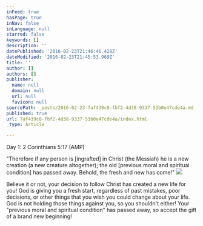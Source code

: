 ```yaml
---
inFeed: true
hasPage: true
inNav: false
inLanguage: null
starred: false
keywords: []
description: ''
datePublished: '2016-02-23T21:46:46.428Z'
dateModified: '2016-02-23T21:45:53.969Z'
title: ''
author: []
authors: []
publisher:
  name: null
  domain: null
  url: null
  favicon: null
sourcePath: _posts/2016-02-23-7af439c0-fbf2-4d38-9337-53b0e47cde4a.md
published: true
url: 7af439c0-fbf2-4d38-9337-53b0e47cde4a/index.html
_type: Article

---
```

Day 1: 2 Corinthians 5:17 (AMP)

"Therefore if any person is \[ingrafted\] in Christ (the Messiah) he is a new creation (a new creature altogether); the old \[previous moral and spiritual condition\] has passed away. Behold, the fresh and new has come!"
![](https://the-grid-user-content.s3-us-west-2.amazonaws.com/b1ad322d-9cff-4a5c-a488-d9ec26a7fc88.jpg)

Believe it or not, your decision to follow Christ has created a new life for you! God is giving you a fresh start, regardless of past mistakes, poor decisions, or other things that you wish you could change about your life. God is not holding those things against you, so you shouldn't either! Your "previous moral and spiritual condition" has passed away, so accept the gift of a brand new beginning!